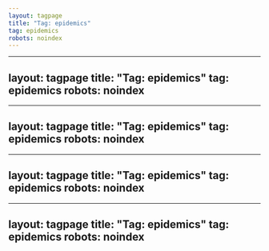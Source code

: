```yaml
---
layout: tagpage
title: "Tag: epidemics"
tag: epidemics
robots: noindex
---
```

---
layout: tagpage
title: "Tag: epidemics"
tag: epidemics
robots: noindex
---
---
layout: tagpage
title: "Tag: epidemics"
tag: epidemics
robots: noindex
---
---
layout: tagpage
title: "Tag: epidemics"
tag: epidemics
robots: noindex
---
---
layout: tagpage
title: "Tag: epidemics"
tag: epidemics
robots: noindex
---
